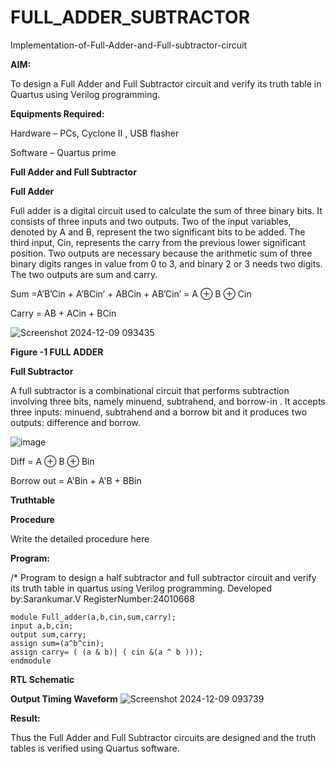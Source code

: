 # FULL_ADDER_SUBTRACTOR

Implementation-of-Full-Adder-and-Full-subtractor-circuit

**AIM:**

To design a Full Adder and Full Subtractor circuit and verify its truth table in Quartus using Verilog programming.

**Equipments Required:**

Hardware – PCs, Cyclone II , USB flasher

Software – Quartus prime

**Full Adder and Full Subtractor**

**Full Adder**

Full adder is a digital circuit used to calculate the sum of three binary bits. It consists of three inputs and two outputs. Two of the input variables, denoted by A and B, represent the two significant bits to be added. The third input, Cin, represents the carry from the previous lower significant position. Two outputs are necessary because the arithmetic sum of three binary digits ranges in value from 0 to 3, and binary 2 or 3 needs two digits. The two outputs are sum and carry.

Sum =A’B’Cin + A’BCin’ + ABCin + AB’Cin’ = A ⊕ B ⊕ Cin 

Carry = AB + ACin + BCin

![Screenshot 2024-12-09 093435](https://github.com/user-attachments/assets/5e330210-bb53-4f82-8d2e-38bc344017c5)


**Figure -1 FULL ADDER**

**Full Subtractor**

A full subtractor is a combinational circuit that performs subtraction involving three bits, namely minuend, subtrahend, and borrow-in . It accepts three inputs: minuend, subtrahend and a borrow bit and it produces two outputs: difference and borrow.

![image](https://github.com/naavaneetha/FULL_ADDER_SUBTRACTOR/assets/154305477/02b24f51-ab51-4304-9ad6-7b81ffc1ead5)

Diff = A ⊕ B ⊕ Bin 

Borrow out = A'Bin + A'B + BBin

**Truthtable**

**Procedure**

Write the detailed procedure here

**Program:**

/* Program to design a half subtractor and full subtractor circuit and verify its truth table in quartus using Verilog programming. 
Developed by:Sarankumar.V RegisterNumber:24010668
```
module Full_adder(a,b,cin,sum,carry);
input a,b,cin;
output sum,carry;
assign sum=(a^b^cin);
assign carry= ( (a & b)| ( cin &(a ^ b )));
endmodule
```


**RTL Schematic**

**Output Timing Waveform**
![Screenshot 2024-12-09 093739](https://github.com/user-attachments/assets/f7329748-ded4-4e84-9c5d-543773e7c277)

**Result:**

Thus the Full Adder and Full Subtractor circuits are designed and the truth tables is verified using Quartus software.



